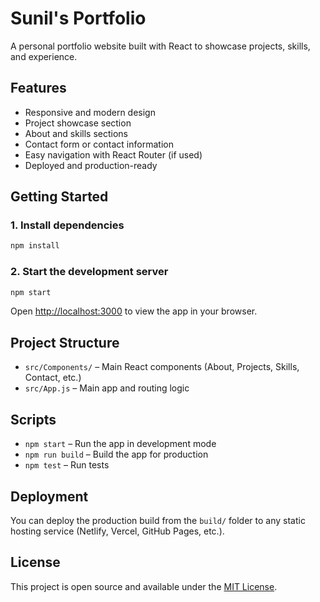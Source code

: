 # Sunil's Portfolio

A personal portfolio website built with React to showcase projects, skills, and experience.

## Features

- Responsive and modern design
- Project showcase section
- About and skills sections
- Contact form or contact information
- Easy navigation with React Router (if used)
- Deployed and production-ready

## Getting Started

### 1. Install dependencies

```sh
npm install
```

### 2. Start the development server

```sh
npm start
```

Open [http://localhost:3000](http://localhost:3000) to view the app in your browser.

## Project Structure

- `src/Components/` – Main React components (About, Projects, Skills, Contact, etc.)
- `src/App.js` – Main app and routing logic

## Scripts

- `npm start` – Run the app in development mode
- `npm run build` – Build the app for production
- `npm test` – Run tests

## Deployment

You can deploy the production build from the `build/` folder to any static hosting service (Netlify, Vercel, GitHub Pages, etc.).

## License

This project is open source and available under the [MIT License](LICENSE).